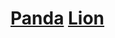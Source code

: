 # [Panda][source1] [Lion][source2]

[source1]: http://www.image-net.org/synset?wnid=n02510455
[source2]: http://www.image-net.org/synset?wnid=n02129165
